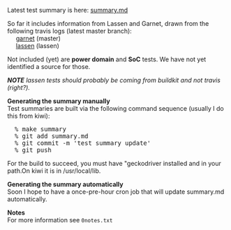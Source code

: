 Latest test summary is here: [summary.md](summary.md)

So far it includes information from Lassen and Garnet, 
drawn from the following travis logs (latest master branch):
<br/>
&nbsp;&nbsp;&nbsp;&nbsp;
[garnet](https://travis-ci.com/StanfordAHA/garnet/branches) (master)
<br/>
&nbsp;&nbsp;&nbsp;&nbsp;
[lassen](https://travis-ci.com/StanfordAHA/lassen/branches) (lassen)

Not included (yet) are <b>power domain</b> and <b>SoC</b> tests. 
We have not yet identified a source for those.

<i><b>NOTE</b> lassen tests should probably be coming from buildkit and not travis (right?).</i>

<b>Generating the summary manually</b><br/>
Test summaries are built via the following command sequence 
(usually I do this from kiwi):
<pre>
  % make summary
  % git add summary.md
  % git commit -m 'test summary update'
  % git push
</pre>

For the build to succeed, you must have "geckodriver installed and in
your path.On kiwi it is in /usr/local/lib.

<b>Generating the summary automatically</b><br/>
Soon I hope to have a once-pre-hour cron job that will update
summary.md automatically.

<b>Notes</b><br/>
For more information see `0notes.txt`






